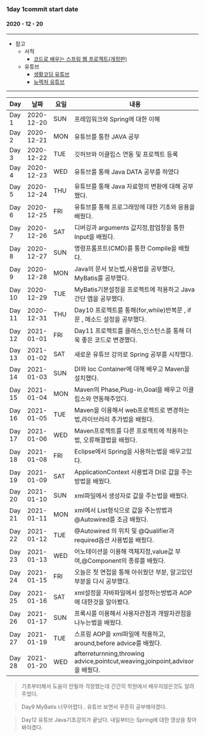 ### 1day 1commit start date 
#### 2020 - 12 - 20

------------------------

* 참고
  * 서적
    * [코드로 배우는 스프링 웹 프로젝트(개정판)](https://book.naver.com/bookdb/book_detail.nhn?bid=13993776)
  * 유튜브
    * [생활코딩 유튜브](https://www.youtube.com/user/egoing2)
    * [뉴렉처 유튜브](https://www.youtube.com/user/newlec1)
------------------------

Day | 날짜 | 요일 | 내용 |
---|---|---| --- | 
Day 1 | 2020-12-20 | SUN | 프레임워크와 Spring에 대한 이해 |
Day 2 | 2020-12-21 | MON | 유튜브를 통한 JAVA 공부 |
Day 3 | 2020-12-22 | TUE | 깃허브와 이클립스 연동 및 프로젝트 등록 |
Day 4 | 2020-12-23 | WED | 유튜브를 통해 Java DATA 공부를 하였다 |
Day 5 | 2020-12-24 | THU | 유튜브를 통해 Java 자료형의 변환에 대해 공부했다.|
Day 6 | 2020-12-25 | FRI | 유튜브를 통해 프로그래밍에 대한 기초와 응용을 배웠다.|
Day 7 | 2020-12-26 | SAT | 디버깅과 arguments 값지정,팝업창을 통한 Input을 배웠다.|
Day 8 | 2020-12-27 | SUN | 명령프롬프트(CMD)를 통한 Compile을 배웠다. |
Day 9 | 2020-12-28 | MON | Java의 문서 보는법,사용법을 공부했다, MyBatis를 공부했다. |
Day 10 | 2020-12-29 | TUE | MyBatis기본설정을 프로젝트에 적용하고 Java 간단 앱을 공부했다. |
Day 11 | 2020-12-31 | THU | Day10 프로젝트를 통해(for,while)반복문 , if문 , 메소드 설정을 공부했다. |
Day 12 | 2021-01-01 | FRI | Day11 프로젝트를 클래스,인스턴스를 통해 더욱 좋은 코드로 변경했다. |
Day 13 | 2021-01-02 | SAT | 새로운 유튜브 강의로 Spring 공부를 시작했다. |
Day 14 | 2021-01-03 | SUN | DI와 Ioc Container에 대해 배우고 Maven을 설치했다.|
Day 15 | 2021-01-04 | MON | Maven의 Phase,Plug-in,Goal을 배우고 이클립스와 연동해주었다.|
Day 16 | 2021-01-05 | TUE | Maven을 이용해서 web프로젝트로 변경하는법,라이브러리 추가법을 배웠다.|
Day 17 | 2021-01-06 | WED | Maven프로젝트를 다른 프로젝트에 적용하는법, 오류해결법을 배웠다.|
Day 18 | 2021-01-08 | FRI | Eclipse에서 Spring을 사용하는법을 배우고있다. |
Day 19 | 2021-01-09 | SAT | ApplicationContext 사용법과 DI로 값을 주는 방법을 배웠다. |
Day 20 | 2021-01-10 | SUN | xml파일에서 생성자로 값을 주는법을 배웠다. |
Day 21 | 2021-01-11 | MON | xml에서 List형식으로 값을 주는방법과 @Autowired를 조금 배웠다. |
Day 22 | 2021-01-12 | TUE | @Autowired 의 위치 및 @Qualifier과 required옵션 사용법을 배웠다. |
Day 23 | 2021-01-13 | WED | 어노테이션을 이용해 객체지정,value값 부여,@Component의 종류를 배웠다. |
Day 24 | 2021-01-15 | FRI | 오늘은 첫 면접을 통해 아쉬웠던 부분, 알고있던 부분을 다시 공부했다. |
Day 25 | 2021-01-16 | SAT | xml설정을 자바파일에서 설정하는방법과 AOP에 대한것을 알아봤다. |
Day 26 | 2021-01-17 | SUN | 프록시를 이용해서 사용자관점과 개발자관점을 나누는법을 배웠다. |
Day 27 | 2021-01-19 | TUE | 스프링 AOP을 xml파일에 적용하고, around,before advice를 배웠다. |
Day 28 | 2021-01-20 | WED | afterreturnning,throwing advice,pointcut,weaving,joinpoint,advisor을 배웠다. |

> 기초부터해서 도움이 안될까 걱정했는데 간간히 학원에서 배우지않은것도 알려주었다.

> Day9 MyBatis 너무어렵다.. 유튜브 보면서 꾸준히 공부해야겠다.

> Day12 유튜브 Java기초강의가 끝났다. 내일부터는 Spring에 대한 영상을 찾아봐야겠다.
